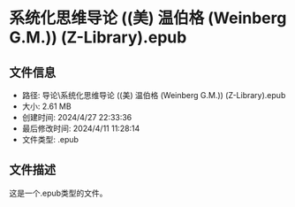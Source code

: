 ﻿# 系统化思维导论 ((美) 温伯格 (Weinberg  G.M.)) (Z-Library).epub

## 文件信息
- 路径: 导论\系统化思维导论 ((美) 温伯格 (Weinberg  G.M.)) (Z-Library).epub
- 大小: 2.61 MB
- 创建时间: 2024/4/27 22:33:36
- 最后修改时间: 2024/4/11 11:28:14
- 文件类型: .epub

## 文件描述
这是一个.epub类型的文件。

